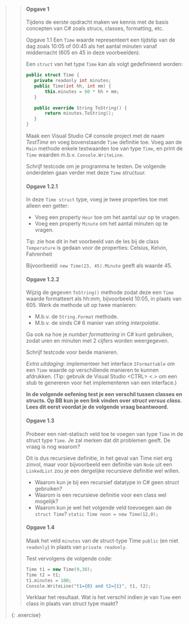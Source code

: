 >>#### Opgave 1
>>
>> Tijdens de eerste opdracht maken we kennis met de basis concepten van C# zoals strucs, classes, formatting, etc.
>>
>> Opgave 1.1
>>Een `Time` waarde representeert een tijdstip van de dag zoals 10:05 of 00:45 als het aantal minuten vanaf middernacht (605 en 45 in deze voorbeelden). 
>>
>>Een `struct` van het type `Time` kan als volgt gedefinieerd worden:
>>
>>```cpp
>>public struct Time {
>>    private readonly int minutes;
>>    public Time(int hh, int mm) {
>>        this.minutes = 60 * hh + mm;
>>    }
>>
>>    public override String ToString() {
>>        return minutes.ToString();
>>    }
>>}
>>```
>>
>>Maak een Visual Studio C# console project met de naam *TestTime* en voeg bovenstaande `Time` definitie toe.
>>Voeg aan de `Main` methode enkele testwaarden toe van type `Time`, en print de `Time` waarden m.b.v. `Console.WriteLine`.
>>
>>Schrijf testcode om je  programma te testen.
>>De volgende onderdelen gaan verder met deze `Time` structuur.
>>
>>#### Opgave 1.2.1
>>In deze `Time struct` type, voeg je twee properties toe met alleen een getter:
>>- Voeg een property `Hour` toe om het aantal uur op te vragen. 
>>- Voeg een property `Minute` om het aantal minuten op te vragen.
>>
>>Tip: zie hoe dit in het voorbeeld van de les bij de class `Temperature` is gedaan
>>voor de properties: Celsius, Kelvin, Fahrenheit
>>
>>Bijvoorbeeld: `new Time(23, 45).Minute` geeft als waarde 45.
>>
>>#### Opgave 1.2.2
>>Wijzig de gegeven `ToString()` methode zodat deze een `Time` waarde formatteert
>>als hh:mm, bijvoorbeeld 10:05, in plaats van 605. Werk de methode uit op twee manieren:
>>- M.b.v. de `String.Format` methode.
>>- M.b.v. de sinds C# 6 manier van *string interpolatie*. 
>>
>>Ga ook na hoe je *number formattering* in C# kunt gebruiken, zodat uren en minuten met 2 cijfers worden weergegeven.
>>
>>Schrijf testcode voor beide manieren.
>>
>>*Extra uitdaging*: implementeer het interface `IFormattable` om een `Time` waarde
>>op verschillende manieren te kunnen afdrukken.
>>(Tip: gebruik de Visual Studio \<CTRL\> \<.\> om een stub te genereren voor het
>>implementeren van een interface.)
>>
>>**In de volgende oefening test je een verschil tussen classes en structs.
>>Op BB kun je een link vinden over *struct versus class*.
>>Lees dit eerst voordat je de volgende vraag beantwoord.**
>>
>>#### Opgave 1.3
>>Probeer een niet-statisch veld toe te voegen van type `Time` in de struct type `Time`.
>>Je zal merken dat dit problemen geeft. De vraag is nog waarom?
>>
>>Dit is dus recursieve definitie, in het geval van Time niet erg zinvol,
>>maar voor bijvoorbeeld een definitie van `Node` uit een `LinkedList` zou je een
>>dergelijke recursieve definitie wel willen. 
>>- Waarom kun je bij een recursief datatype in C# geen struct gebruiken?
>>- Waarom is een recursieve definitie voor een class wel mogelijk?
>>- Waarom kun je wel het volgende veld toevoegen aan de `struct Time`? 
>>`static Time noon = new Time(12,0);`
>>
>>#### Opgave 1.4
>>Maak het veld `minutes` van de struct-type Time `public` (en niet `readonly`)
>>in plaats van `private readonly`. 
>>
>>Test vervolgens de volgende code:
>>
>>```cpp
>>Time t1 = new Time(9,30);
>>Time t2 = t1;
>>t1.minutes = 100;
>>Console.WriteLine("t1={0} and t2={1}", t1, t2);
>>```
>>
>>Verklaar het resultaat. Wat is het verschil indien je van `Time` een class
>>in plaats van struct type maakt?
>>
>{: .exercise}